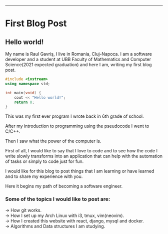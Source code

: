 <div id="Introduction" class="goHere">

----
# First Blog Post
## Hello world!

My name is Raul Gavriș, I live in Romania, Cluj-Napoca. I am a software developer and a student at UBB
Faculty of Mathematics and Computer Science(2021 expected graduation) and here I am, writing my first blog post.  


```cpp
#include <iostream>
using namespace std;

int main(void) {
    cout << "Hello world!";
    return 0;
}
```

This was my first ever program I wrote back in 6th grade of school.  

After my introduction to programming using the pseudocode I went to C/C++.  


Then I saw what the power of the computer is.

First of all, I would like to say that I love to code and to see how the code I write slowly transforms into an application that can 
help with the automation of tasks or simply to code just for fun.  


I would like for this blog to post things that I am learning or have learned and to share my experience with you.  

Here it begins my path of becoming a software engineer.
</div>  

<div id="To_be_posted" class="goHere">

### Some of the topics I would like to post are:  
-> How git works.  
-> How I set up my Arch Linux with i3, tmux, vim(neovim).  
-> How I created this website with react, django, mysql and docker.  
-> Algorithms and Data structures I am studying.
</div>  

<div id="Comments" class="goHere"></div>